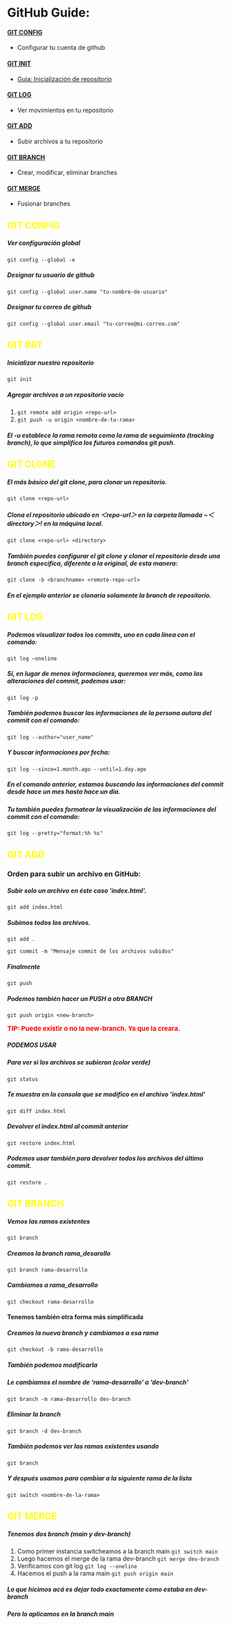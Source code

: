 # GitHub Guide:

#### [GIT CONFIG](#git-config)
- Configurar tu cuenta de github
#### [GIT INIT](#git-init)
- [Guia: Inicialización de repositorio](https://www.aluracursos.com/blog/iniciando-repositorio-con-git)
#### [GIT LOG](#git-log)
- Ver movimientos en tu repositorio
#### [GIT ADD](#git-add)
- Subir archivos a tu repositorio
#### [GIT BRANCH](#git-branch)
- Crear, modificar, eliminar branches
#### [GIT MERGE](#git-merge)
- Fusionar branches


## <span style="color:yellow"> GIT CONFIG </span>
##### Ver configuración global
``git config --global -e ``
##### Designar tu usuario de github
``git config --global user.name "tu-nombre-de-usuario"``
##### Designar tu correo de github
``git config --global user.email "tu-correo@mi-correo.com"``

## <span style="color:yellow">GIT INIT
##### Inicializar nuestro repositorio
``git init``

##### Agregar archivos a un repositorio vacío
1. ``git remote add origin <repo-url>``
2. ``git push -u origin <nombre-de-tu-rama>``
##### El -u establece la rama remota como la rama de seguimiento (tracking branch), lo que simplifica los futuros comandos git push.


## <span style="color:yellow">GIT CLONE
##### El más básico del git clone, para clonar un repositorio.
``
git clone <repo-url>
``

##### Clona el repositorio ubicado en ＜repo-url＞ en la carpeta llamada ~＜directory＞! en la máquina local.
``
git clone <repo-url> <directory>
``

##### También puedes configurar el git clone y clonar el repositorio desde una branch específica, diferente a la original, de esta manera:
``
git clone -b <branchname> <remote-repo-url>
``
##### En el ejemplo anterior se clonaria solamente la branch <branchname> de repositorio. 



## <span style="color:yellow">GIT LOG

##### Podemos visualizar todos los commits, uno en cada línea con el comando:
``git log –oneline``

##### Si, en lugar de menos informaciones, queremos ver más, como las alteraciones del commit, podemos usar:
``git log -p``

##### También podemos buscar las informaciones de la persona autora del commit con el comando:
``git log --author="user_name"``

##### Y buscar informaciones por fecha:
``git log --since=1.month.ago --until=1.day.ago``
##### En el comando anterior, estamos buscando las informaciones del commit desde hace un mes hasta hace un día.

##### Tu también puedes formatear la visualización de las informaciones del commit con el comando:
``git log --pretty="format:%h %s"``
 

## <span style="color:yellow">GIT ADD
### Orden para subir un archivo en GitHub:

##### Subir solo un archivo en éste caso 'index.html'.
``git add index.html`` 


##### Subimos todos los archivos.
``git add .``

``git commit -m "Mensaje commit de los archivos subidos"``
 
##### Finalmente 
``git push ``

##### Podemos también hacer un PUSH a otra BRANCH
``git push origin <new-branch>``

<span style="color:red; font-size: 15px; font-weight: bold;">  TIP: Puede existir o no la new-branch. Ya que la creara.
 
##### PODEMOS USAR 
##### Para ver si los archivos se subieron (color verde)
`` git status ``

##### Te muestra en la consola que se modifico en el archivo 'index.html'
``git diff index.html``

##### Devolver el index.html al commit anterior
``git restore index.html``

##### Podemos usar también para devolver todos los archivos del último commit.
``git restore . ``
 

## <span style="color:yellow">GIT BRANCH
##### Vemos las ramas existentes
``git branch``


##### Creamos la branch rama_desarollo
``git branch rama-desarrollo``


##### Cambiamos a rama_desarrollo
``git checkout rama-desarrollo``


#### Tenemos también otra forma más simplificada

##### Creamos la nueva branch y cambiamos a esa rama
``git checkout -b rama-desarrollo``


##### También podemos modificarla
##### Le cambiamos el nombre de 'rama-desarrollo' a 'dev-branch'
``git branch -m rama-desarrollo dev-branch``


##### Eliminar la branch
``git branch -d dev-branch``
##### También podemos ver las ramas existentes usando 
``git branch``
##### Y después usamos para cambiar a la siguiente rama de la lista 
``git switch <nombre-de-la-rama>``

## <span style="color:yellow">GIT MERGE

##### Tenemos dos branch (main y dev-branch)
1. Como primer instancia switcheamos a la branch main
``git switch main``
2. Luego hacemos el merge de la rama dev-branch
``git merge dev-branch``
3. Verificamos con git log
``git log --oneline``
4. Hacemos el push a la rama main
``git push origin main``

##### Lo que hicimos acá es dejar todo exactamente como estaba en dev-branch
##### Pero lo aplicamos en la branch main